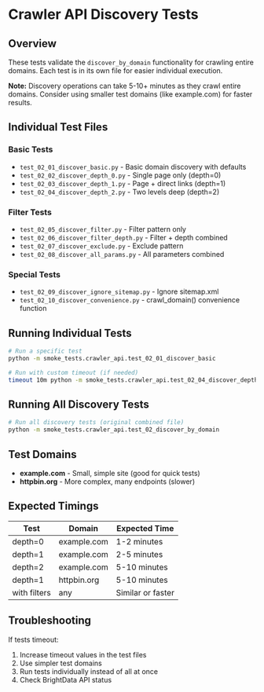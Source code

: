 # Crawler API Discovery Tests

## Overview
These tests validate the `discover_by_domain` functionality for crawling entire domains. Each test is in its own file for easier individual execution.

**Note:** Discovery operations can take 5-10+ minutes as they crawl entire domains. Consider using smaller test domains (like example.com) for faster results.

## Individual Test Files

### Basic Tests
- `test_02_01_discover_basic.py` - Basic domain discovery with defaults
- `test_02_02_discover_depth_0.py` - Single page only (depth=0)
- `test_02_03_discover_depth_1.py` - Page + direct links (depth=1)
- `test_02_04_discover_depth_2.py` - Two levels deep (depth=2)

### Filter Tests
- `test_02_05_discover_filter.py` - Filter pattern only
- `test_02_06_discover_filter_depth.py` - Filter + depth combined
- `test_02_07_discover_exclude.py` - Exclude pattern
- `test_02_08_discover_all_params.py` - All parameters combined

### Special Tests
- `test_02_09_discover_ignore_sitemap.py` - Ignore sitemap.xml
- `test_02_10_discover_convenience.py` - crawl_domain() convenience function

## Running Individual Tests

```bash
# Run a specific test
python -m smoke_tests.crawler_api.test_02_01_discover_basic

# Run with custom timeout (if needed)
timeout 10m python -m smoke_tests.crawler_api.test_02_04_discover_depth_2
```

## Running All Discovery Tests

```bash
# Run all discovery tests (original combined file)
python -m smoke_tests.crawler_api.test_02_discover_by_domain
```

## Test Domains

- **example.com** - Small, simple site (good for quick tests)
- **httpbin.org** - More complex, many endpoints (slower)

## Expected Timings

| Test | Domain | Expected Time |
|------|--------|--------------|
| depth=0 | example.com | 1-2 minutes |
| depth=1 | example.com | 2-5 minutes |
| depth=2 | example.com | 5-10 minutes |
| depth=1 | httpbin.org | 5-10 minutes |
| with filters | any | Similar or faster |

## Troubleshooting

If tests timeout:
1. Increase timeout values in the test files
2. Use simpler test domains
3. Run tests individually instead of all at once
4. Check BrightData API status